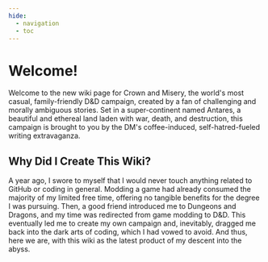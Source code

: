 ```yaml
---
hide:
  - navigation
  - toc
---
```


# Welcome!
Welcome to the new wiki page for Crown and Misery, the world's most casual, family-friendly D&D campaign, created by a fan of challenging and morally ambiguous stories. Set in a super-continent named Antares, a beautiful and ethereal land laden with war, death, and destruction, this campaign is brought to you by the DM's coffee-induced, self-hatred-fueled writing extravaganza.

## Why Did I Create This Wiki?
A year ago, I swore to myself that I would never touch anything related to GitHub or coding in general. Modding a game had already consumed the majority of my limited free time, offering no tangible benefits for the degree I was pursuing. Then, a good friend introduced me to Dungeons and Dragons, and my time was redirected from game modding to D&D. This eventually led me to create my own campaign and, inevitably, dragged me back into the dark arts of coding, which I had vowed to avoid. And thus, here we are, with this wiki as the latest product of my descent into the abyss.



